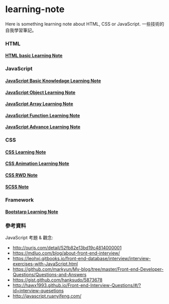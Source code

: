 # learning-note

Here is something learning note about HTML, CSS or JavaScript.
一些技術的自我學習筆記。 

### HTML
#### [HTML basic Learning Note] 

### JavaScript
#### [JavaScript Basic Knowledage Learning Note] 
#### [JavaScript Object Learning Note] 
#### [JavaScript Array Learning Note] 
#### [JavaScript Function Learning Note] 
#### [JavaScript Advance Learning Note] 

### CSS
#### [CSS Learning Note] 
#### [CSS Animation Learning Note]
#### [CSS RWD Note]  
#### [SCSS Note]

### Framework
#### [Bootstarp Learning Note] 

### 參考資料
JavaScript 考題 & 觀念: 
* http://ourjs.com/detail/52fb82e13bd19c4814000001
* https://mdluo.com/blog/about-front-end-interview/
* https://leohxj.gitbooks.io/front-end-database/interview/interview-exercises-with-JavaScript.html
* https://github.com/markyun/My-blog/tree/master/Front-end-Developer-Questions/Questions-and-Answers
* https://gist.github.com/hanksudo/5873678
* http://hawx1993.github.io/Front-end-Interview-Questions/#/?id=interview-quesetions
* http://javascript.ruanyifeng.com/


[HTML basic Learning Note]: <https://github.com/sean1093/learning-note/blob/master/html/html-learning-note.md>

[JavaScript Basic Knowledage Learning Note]: <https://github.com/sean1093/learning-note/blob/master/js/javascript-learning-note.md>

[JavaScript Object Learning Note]: <https://github.com/sean1093/learning-note/blob/master/js/javascript-learning-object-note.md>

[JavaScript Array Learning Note]: <https://github.com/sean1093/learning-note/blob/master/js/javascript-learning-array-note.md>

[JavaScript Function Learning Note]: <https://github.com/sean1093/learning-note/blob/master/js/javascript-learning-function-note.md>

[JavaScript Advance Learning Note]: <https://github.com/sean1093/learning-note/blob/master/js/javascript-advance-learning-note.md>

[CSS Learning Note]: <https://github.com/sean1093/learning-note/blob/master/css/css-learning-note.md>

[CSS Animation Learning Note]: <https://github.com/sean1093/learning-note/blob/master/css/css-animation-note.md>

[CSS RWD Note]: <https://github.com/sean1093/learning-note/blob/master/css/css-rwd-note.md>

[SCSS Note]: <https://github.com/sean1093/learning-note/blob/master/css/css-sass-note.md>

[Bootstarp Learning Note]: <https://github.com/sean1093/learning-note/blob/master/framework/bootstrap-learning-note.md>